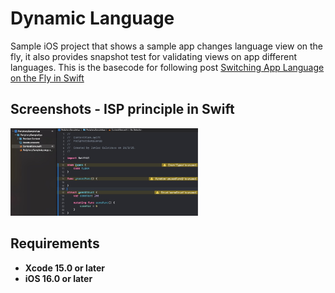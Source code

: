 # Dynamic Language
Sample iOS project that shows a sample app changes language view on the fly, it also provides snapshot test for validating views on app different languages. This is the basecode for following post [Switching App Language on the Fly in Swift](https://javios.eu/uncategorized/switching-app-language)


## Screenshots - ISP principle in Swift
<img src="media/review.jpg" alt="Playground on action" width="300">

## Requirements

- **Xcode 15.0 or later**
- **iOS 16.0 or later**
